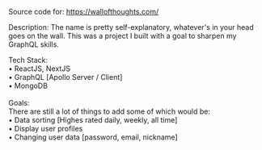 Source code for:
https://wallofthoughts.com/

Description:
The name is pretty self-explanatory, whatever's in your head goes on the wall. This was a project I built with a goal to sharpen my GraphQL skills.

Tech Stack: <br/>
  • ReactJS, NextJS <br/>
  • GraphQL [Apollo Server / Client] <br/>
  • MongoDB <br/>
<br/>
Goals:<br/>
There are still a lot of things to add some of which would be:<br/>
  • Data sorting [Highes rated daily, weekly, all time]<br/>
  • Display user profiles<br/>
  • Changing user data [password, email, nickname]
